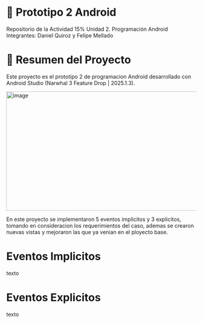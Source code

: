 # 📱 Prototipo 2 Android

Repositorio de la Actividad 15% Unidad 2. Programación Android
Integrantes: Daniel Quiroz y Felipe Mellado

# 🚀 Resumen del Proyecto
Este proyecto es el prototipo 2 de programacion Android desarrollado con Android Studio (Narwhal 3 Feature Drop | 2025.1.3).

<img width="563" height="316" alt="image" src="https://github.com/user-attachments/assets/3d37832c-3b07-4afe-8aac-26c893b4a380" />

En este proyecto se implementaron 5 eventos implicitos y 3 explicitos, tomando en consideracion los requerimientos del caso, ademas se crearon nuevas vistas y mejoraron las que ya venian en el ployecto base.

# Eventos Implicitos

texto

# Eventos Explicitos

texto

